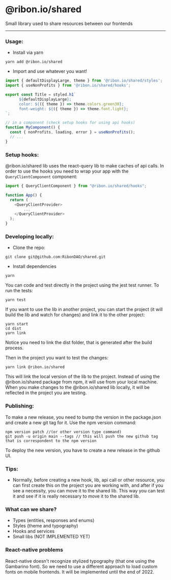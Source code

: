 # @ribon.io/shared
Small library used to share resources between our frontends
<hr/>



### Usage:
- Install via yarn
 ```console
yarn add @ribon.io/shared
```

- Import and use whatever you want!
```js
import { defaultDisplayLarge, theme } from '@ribon.io/shared/styles';
import { useNonProfits } from '@ribon.io/shared/hooks';

export const Title = styled.h1`
      ${defaultDisplayLarge};
      color: ${({ theme }) => theme.colors.green30};
      font-weight: ${({ theme }) => theme.font.light};
`;

// in a component (check setup hooks for using api hooks)
function MyComponent() {
  const { nonProfits, loading, error } = useNonProfits();
  // ...
}
```

### Setup hooks:
@ribon.io/shared lib uses the react-query lib to make caches of api calls. In order to use the
hooks you need to wrap your app with the `QueryClientComponent` component:
```js
import { QueryClientComponent } from "@ribon.io/shared/hooks";

function App() {
  return (
    <QueryClientProvider>
        ...
    </QueryClientProvider>
  );
}
```

### Developing locally:
- Clone the repo:
```console
git clone git@github.com:RibonDAO/shared.git  
```
- Install dependencies
```console
yarn
```
You can code and test directly in the project using the jest test runner. To run the tests:
```console
yarn test
```

If you want to use the lib in another project, you can start the project (it will build the lib and watch for changes) and link it to the other project:
```console
yarn start
cd dist
yarn link
```
Notice you need to link the dist folder, that is generated after the build process.

Then in the project you want to test the changes:
```console
yarn link @ribon.io/shared
```
This will link the local version of the lib to the project. Instead of using the @ribon.io/shared package from npm, it will use
from your local machine. When you make changes to the @ribon.io/shared lib locally, it will be reflected in the project you are testing.

### Publishing:
To make a new release, you need to bump the version in the package.json and create a new git tag for it. Use the npm version command:
```console
npm version patch //(or other version type command)
git push -u origin main --tags // this will push the new github tag that is correspondent to the npm version
```

To deploy the new version, you have to create a new release in the github UI.

### Tips:
- Normally, before creating a new hook, lib, api call or other resource, you can first create this on the project you are working with, and after if
you see a necessity, you can move it to the shared lib. This way you can test it and see if it is really necessary to move it to the shared lib.

### What can we share?
- Types (entities, responses and enums)
- Styles (theme and typography)
- Hooks and services
- Small libs (NOT IMPLEMENTED YET)



### React-native problems
React-native doesn't recognize stylized typography (that one using the Gambarino font). So we need to use a different approach to load custom fonts on mobile frontends.
It will be implemented until the end of 2022.



